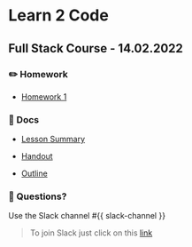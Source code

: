 # Learn 2 Code
## Full Stack Course - 14.02.2022
### ✏️ Homework

- [Homework 1](https://github.com/hamburgcodingschool/fullstack-2022-04_learn2code/blob/master/homework/homework_1.md)

### 📄 Docs

- [Lesson Summary](https://...)

- [Handout](https://github.com/hamburgcodingschool/fullstack-2022-04_learn2code/blob/master/docs/Handout%20-%20Learn%20to%20Code.pdf)

- [Outline](https://github.com/hamburgcodingschool/fullstack-2022-04_learn2code/blob/master/docs/Handout%20-%20Learn%20to%20Code.pdf)


### 🤔 Questions?

Use the Slack channel #{{ slack-channel }}

> To join Slack just click on this [link](https://hamburgcodingschool.slack.com/join/shared_invite/enQtMjczNDI3OTE4NzIwLTE2ZmNkNDk5YTg3MDFlOTY2ZmU2YzU5YTU4MTNhNDg4MTRhNTMwYzFiNTdlOTdhYzllYzg5YmVkYzljNWExY2U#/)
